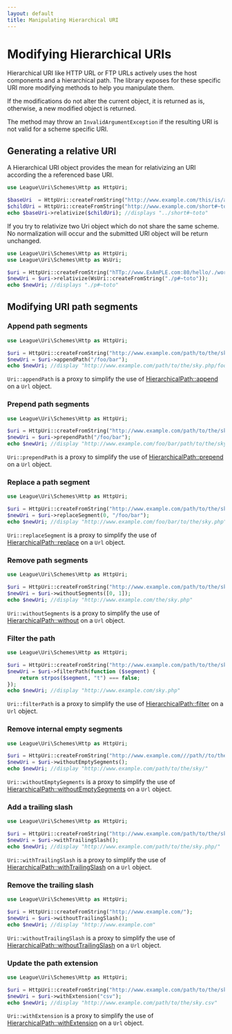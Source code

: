 ```yaml
---
layout: default
title: Manipulating Hierarchical URI
---
```


# Modifying Hierarchical URIs

Hierarchical URI like HTTP URL or FTP URLs actively uses the host components and a hierarchical path. The library exposes for these specific URI more modifying methods to help you manipulate them.

<p class="message-notice">If the modifications do not alter the current object, it is returned as is, otherwise, a new modified object is returned.</p>

<p class="message-warning">The method may throw an <code>InvalidArgumentException</code> if the resulting URI is not valid for a scheme specific URI.</p>

## Generating a relative URI

A Hierarchical URI object provides the mean for relativizing an URI according the a referenced base URI.

~~~php
use League\Uri\Schemes\Http as HttpUri;

$baseUri  = HttpUri::createFromString("http://www.example.com/this/is/a/long/uri/");
$childUri = HttpUri::createFromString("http://www.example.com/short#~toto");
echo $baseUri->relativize($childUri); //displays "../short#~toto"
~~~

<p class="message-notice">If you try to relativize two Uri object which do not share the same scheme. No normalization will occur and the submitted URI object will be return unchanged.</p>

~~~php
use League\Uri\Schemes\Http as HttpUri;
use League\Uri\Schemes\Http as WsUri;

$uri = HttpUri::createFromString("hTTp://www.ExAmPLE.com:80/hello/./wor ld?who=f+3#title");
$newUri = $uri->relativize(WsUri::createFromString("./p#~toto"));
echo $newUri; //displays "./p#~toto"
~~~

## Modifying URI path segments

### Append path segments

~~~php
use League\Uri\Schemes\Http as HttpUri;

$uri = HttpUri::createFromString("http://www.example.com/path/to/the/sky.php");
$newUri = $uri->appendPath("/foo/bar");
echo $newUri; //display "http://www.example.com/path/to/the/sky.php/foo/bar"
~~~

`Uri::appendPath` is a proxy to simplify the use of [HierarchicalPath::append](/4.0/components/hierarchical-path/#append-segments) on a `Url` object.

### Prepend path segments

~~~php
use League\Uri\Schemes\Http as HttpUri;

$uri = HttpUri::createFromString("http://www.example.com/path/to/the/sky.php");
$newUri = $uri->prependPath("/foo/bar");
echo $newUri; //display "http://www.example.com/foo/bar/path/to/the/sky.php"
~~~

`Uri::prependPath` is a proxy to simplify the use of [HierarchicalPath::prepend](/4.0/components/hierarchical-path/#prepend-segments) on a `Url` object.

### Replace a path segment

~~~php
use League\Uri\Schemes\Http as HttpUri;

$uri = HttpUri::createFromString("http://www.example.com/path/to/the/sky.php");
$newUri = $uri->replaceSegment(0, "/foo/bar");
echo $newUri; //display "http://www.example.com/foo/bar/to/the/sky.php"
~~~

`Uri::replaceSegment` is a proxy to simplify the use of [HierarchicalPath::replace](/4.0/components/hierarchical-path/#replace-segments) on a `Url` object.

### Remove path segments

~~~php
use League\Uri\Schemes\Http as HttpUri;

$uri = HttpUri::createFromString("http://www.example.com/path/to/the/sky.php");
$newUri = $uri->withoutSegments([0, 1]);
echo $newUri; //display "http://www.example.com/the/sky.php"
~~~

`Uri::withoutSegments` is a proxy to simplify the use of [HierarchicalPath::without](/4.0/components/hierarchical-path/#remove-segments) on a `Url` object.

### Filter the path

~~~php
use League\Uri\Schemes\Http as HttpUri;

$uri = HttpUri::createFromString("http://www.example.com/path/to/the/sky.php");
$newUri = $uri->filterPath(function ($segment) {
    return strpos($segment, "t") === false;
});
echo $newUri; //display "http://www.example.com/sky.php"
~~~

`Uri::filterPath` is a proxy to simplify the use of [HierarchicalPath::filter](/4.0/components/hierarchical-path/#filter-segments) on a `Url` object.

### Remove internal empty segments

~~~php
use League\Uri\Schemes\Http as HttpUri;

$uri = HttpUri::createFromString("http://www.example.com///path//to/the////sky//");
$newUri = $uri->withoutEmptySegments();
echo $newUri; //display "http://www.example.com/path/to/the/sky/"
~~~

`Uri::withoutEmptySegments` is a proxy to simplify the use of [HierarchicalPath::withoutEmptySegments](/4.0/components/hierarchical-path/#removing-empty-segments) on a `Url` object.

### Add a trailing slash

~~~php
use League\Uri\Schemes\Http as HttpUri;

$uri = HttpUri::createFromString("http://www.example.com/path/to/the/sky.php");
$newUri = $uri->withTrailingSlash();
echo $newUri; //display "http://www.example.com/path/to/the/sky.php/"
~~~

`Uri::withTrailingSlash` is a proxy to simplify the use of [HierarchicalPath::withTrailingSlash](/4.0/components/hierarchical-path/#path-trailing-slash-manipulation) on a `Url` object.

### Remove the trailing slash

~~~php
use League\Uri\Schemes\Http as HttpUri;

$uri = HttpUri::createFromString("http://www.example.com/");
$newUri = $uri->withoutTrailingSlash();
echo $newUri; //display "http://www.example.com"
~~~

`Uri::withoutTrailingSlash` is a proxy to simplify the use of [HierarchicalPath::withoutTrailingSlash](/4.0/components/hierarchical-path/#path-trailing-slash-manipulation) on a `Url` object.

### Update the path extension

~~~php
use League\Uri\Schemes\Http as HttpUri;

$uri = HttpUri::createFromString("http://www.example.com/path/to/the/sky.php");
$newUri = $uri->withExtension("csv");
echo $newUri; //display "http://www.example.com/path/to/the/sky.csv"
~~~

`Uri::withExtension` is a proxy to simplify the use of [HierarchicalPath::withExtension](/4.0/components/hierarchical-path/#path-extension-manipulation) on a `Url` object.
